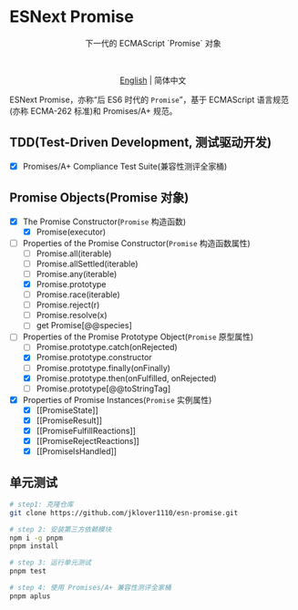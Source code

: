 # ESNext Promise

<p align='center'>下一代的 ECMAScript `Promise` 对象</p>

<br>

<p align='center'>
  <a href='./README.md'>English</a> | 简体中文
</p>

ESNext Promise，亦称“后 ES6 时代的 `Promise`”，基于 ECMAScript 语言规范(亦称 ECMA-262 标准)和 Promises/A+ 规范。

## TDD(Test-Driven Development, 测试驱动开发)

- [x] Promises/A+ Compliance Test Suite(兼容性测评全家桶)

## Promise Objects(Promise 对象)

- [x] The Promise Constructor(`Promise` 构造函数)
  - [x] Promise(executor)
- [ ] Properties of the Promise Constructor(`Promise` 构造函数属性)
  - [ ] Promise.all(iterable)
  - [ ] Promise.allSettled(iterable)
  - [ ] Promise.any(iterable)
  - [x] Promise.prototype
  - [ ] Promise.race(iterable)
  - [ ] Promise.reject(r)
  - [ ] Promise.resolve(x)
  - [ ] get Promise[@@species]
- [ ] Properties of the Promise Prototype Object(`Promise` 原型属性)
  - [ ] Promise.prototype.catch(onRejected)
  - [x] Promise.prototype.constructor
  - [ ] Promise.prototype.finally(onFinally)
  - [x] Promise.prototype.then(onFulfilled, onRejected)
  - [ ] Promise.prototype[@@toStringTag]
- [x] Properties of Promise Instances(`Promise` 实例属性)
  - [x] [[PromiseState]]
  - [x] [[PromiseResult]]
  - [x] [[PromiseFulfillReactions]]
  - [x] [[PromiseRejectReactions]]
  - [x] [[PromiseIsHandled]]

## 单元测试

```bash
# step1: 克隆仓库
git clone https://github.com/jklover1110/esn-promise.git

# step 2: 安装第三方依赖模块
npm i -g pnpm
pnpm install

# step 3: 运行单元测试
pnpm test

# step 4: 使用 Promises/A+ 兼容性测评全家桶
pnpm aplus

```
